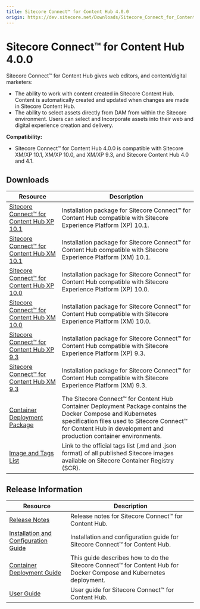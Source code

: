 ```yaml
---
title: Sitecore Connect™ for Content Hub 4.0.0
origin: https://dev.sitecore.net/Downloads/Sitecore_Connect_for_Content_Hub/4x/Sitecore_Connect_for_Content_Hub_400
---
```


# Sitecore Connect™ for Content Hub 4.0.0

Sitecore Connect™ for Content Hub gives web editors, and content/digital marketers:

-   The ability to work with content created in Sitecore Content Hub. Content is automatically created and updated when changes are made in Sitecore Content Hub.
-   The ability to select assets directly from DAM from within the Sitecore environment. Users can select and Incorporate assets into their web and digital experience creation and delivery.

**Compatibility:**

-   Sitecore Connect™ for Content Hub 4.0.0 is compatible with Sitecore XM/XP 10.1, XM/XP 10.0, and XM/XP 9.3, and Sitecore Content Hub 4.0 and 4.1.

## Downloads

 | Resource | Description |
 | --- | --- |
 | [Sitecore Connect™ for Content Hub XP 10.1](https://sitecoredev.azureedge.net/~/media/7319842238854399B201BE80B0CF9C4E.ashx?date=20210422T093731) | Installation package for Sitecore Connect™ for Content Hub compatible with Sitecore Experience Platform (XP) 10.1. |
 | [Sitecore Connect™ for Content Hub XM 10.1](https://sitecoredev.azureedge.net/~/media/5293F3A61DB4400382C5802926184271.ashx?date=20210422T093731) | Installation package for Sitecore Connect™ for Content Hub compatible with Sitecore Experience Platform (XM) 10.1. |
 | [Sitecore Connect™ for Content Hub XP 10.0](https://sitecoredev.azureedge.net/~/media/3CBAEF214B7D4BC9864CA75648956638.ashx?date=20210422T093731) | Installation package for Sitecore Connect™ for Content Hub compatible with Sitecore Experience Platform (XP) 10.0. |
 | [Sitecore Connect™ for Content Hub XM 10.0](https://sitecoredev.azureedge.net/~/media/9F7455A06FBB41E9AABED093A5064B0F.ashx?date=20210422T093731) | Installation package for Sitecore Connect™ for Content Hub compatible with Sitecore Experience Platform (XM) 10.0. |
 | [Sitecore Connect™ for Content Hub XP 9.3](https://sitecoredev.azureedge.net/~/media/21B9399149F949A2BB73093B569393D1.ashx?date=20210422T093732) | Installation package for Sitecore Connect™ for Content Hub compatible with Sitecore Experience Platform (XP) 9.3. |
 | [Sitecore Connect™ for Content Hub XM 9.3](https://sitecoredev.azureedge.net/~/media/2A0187E6298D445BAB13335F43E32D26.ashx?date=20210422T093732) | Installation package for Sitecore Connect™ for Content Hub compatible with Sitecore Experience Platform (XM) 9.3. |
 | [Container Deployment Package](https://github.com/Sitecore/container-deployment/releases/tag/chub%2F4.0.0.00229.109) | The Sitecore Connect™ for Content Hub Container Deployment Package contains the Docker Compose and Kubernetes specification files used to Sitecore Connect™ for Content Hub in development and production container environments. |
 | [Image and Tags List](https://github.com/Sitecore/docker-images/tree/master/tags) | Link to the official tags list (.md and .json format) of all published Sitecore images available on Sitecore Container Registry (SCR). |

## Release Information

 | Resource | Description |
 | --- | --- |
 | [Release Notes](/downloads/Sitecore%20Connect%20for%20Content%20Hub/4x/Sitecore%20Connect%20for%20Content%20Hub%20400/Release%20Notes) | Release notes for Sitecore Connect™ for Content Hub. |
 | [Installation and Configuration Guide](https://sitecoredev.azureedge.net/~/media/4233C3F5C9C3495B8D1DB67B4AFFC58C.ashx?date=20220428T160837) | Installation and configuration guide for Sitecore Connect™ for Content Hub. |
 | [Container Deployment Guide](https://sitecoredev.azureedge.net/~/media/8E7BB6D5FF89460DB0B2574CA1576F02.ashx?date=20211214T141236) | This guide describes how to do the Sitecore Connect™ for Content Hub for Docker Compose and Kubernetes deployment. |
 | [User Guide](https://doc.sitecore.com/developers/connect-for-ch/40/connect-for-content-hub/en/sitecore-connect-for-content-hub.html) | User guide for Sitecore Connect™ for Content Hub. |